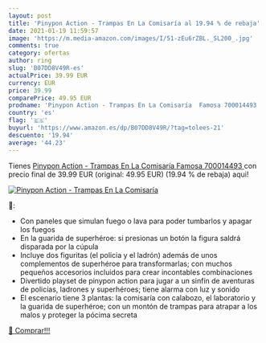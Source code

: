 ```yaml
---
layout: post
title: 'Pinypon Action - Trampas En La Comisaría al 19.94 % de rebaja'
date: 2021-01-19 11:59:57
image: 'https://m.media-amazon.com/images/I/51-zEu6rZBL._SL200_.jpg'
comments: true
category: ofertas
author: ring
slug: 'B07DD8V49R-es'
actualPrice: 39.99 EUR
currency: EUR
price: 39.99
comparePrice: 49.95 EUR
prodname: 'Pinypon Action - Trampas En La Comisaría  Famosa 700014493 '
country: 'es'
flag: '🇪🇸'
buyurl: 'https://www.amazon.es/dp/B07DD8V49R/?tag=tolees-21'
descuento: '19.94'
average: '44.23'
---
```


Tienes [Pinypon Action - Trampas En La Comisaría  Famosa 700014493 ](https://www.amazon.es/dp/B07DD8V49R/?tag=tolees-21) con precio final de  39.99 EUR (original: 49.95 EUR) (19.94 %  de rebaja) aqui!

[![Pinypon Action - Trampas En La Comisaría](https://m.media-amazon.com/images/I/51-zEu6rZBL._SL200_.jpg)](https://www.amazon.es/dp/B07DD8V49R/?tag=tolees-21)

🔎:

- Con paneles que simulan fuego o lava para poder tumbarlos y apagar los fuegos
- En la guarida de superhéroe: si presionas un botón la figura saldrá disparada por la cúpula
- Incluye dos figuritas (el policia y el ladrón) además de unos complementos de superhéroe para transformarlas; con muchos pequeños accesorios incluidos para crear incontables combinaciones
- Divertido playset de pinypon action para jugar a un sinfín de aventuras de policías, ladrones y superhéroes; tiene alarma con luz y sonido
- El escenario tiene 3 plantas: la comisaría con calabozo, el laboratorio y la guarida de superhéroe; con un montón de trampas para atrapar a los malos y proteger la pócima secreta

[🛒 Comprar!!!](https://www.amazon.es/dp/B07DD8V49R/?tag=tolees-21)
